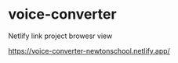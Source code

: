 # voice-converter

Netlify link
project browesr view

https://voice-converter-newtonschool.netlify.app/
